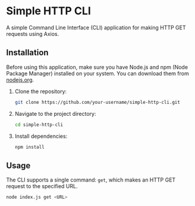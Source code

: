 # Simple HTTP CLI

A simple Command Line Interface (CLI) application for making HTTP GET requests using Axios.

## Installation

Before using this application, make sure you have Node.js and npm (Node Package Manager) installed on your system. You can download them from [nodejs.org](https://nodejs.org/).

1. Clone the repository:

    ```bash
    git clone https://github.com/your-username/simple-http-cli.git
    ```

2. Navigate to the project directory:

    ```bash
    cd simple-http-cli
    ```

3. Install dependencies:

    ```bash
    npm install
    ```

## Usage

The CLI supports a single command: `get`, which makes an HTTP GET request to the specified URL.

```bash
node index.js get <URL>